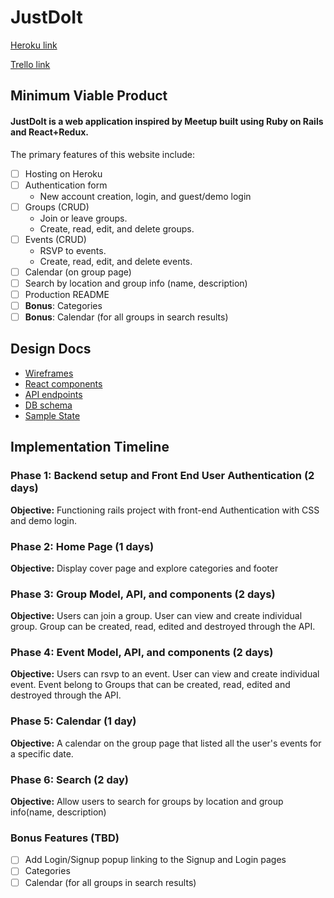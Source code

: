 # JustDoIt
[Heroku link][heroku]

[Trello link][trello]

[heroku]: https://justdoitrng.herokuapp.com/#/
[trello]: https://trello.com/b/Av4nSsaO/justdoit

## Minimum Viable Product
#### JustDoIt is a web application inspired by Meetup built using Ruby on Rails and React+Redux.

The primary features of this website include:
- [ ] Hosting on Heroku
- [ ] Authentication form
  - New account creation, login, and guest/demo login
- [ ] Groups (CRUD)
  - Join or leave groups.
  - Create, read, edit, and delete groups.
- [ ] Events (CRUD)
  - RSVP to events.
  - Create, read, edit, and delete events.
- [ ] Calendar (on group page)
- [ ] Search by location and group info (name, description)
- [ ] Production README
- [ ] **Bonus**: Categories
- [ ] **Bonus**: Calendar (for all groups in search results)

## Design Docs
- [Wireframes](wireframes)
- [React components](component-hierarchy.md)
- [API endpoints](api-endpoints.md)
- [DB schema](schema.md)
- [Sample State](sample-state.md)

## Implementation Timeline

### Phase 1: Backend setup and Front End User Authentication (2 days)

**Objective:** Functioning rails project with front-end Authentication with CSS and demo login.

### Phase 2: Home Page (1 days)

**Objective:** Display cover page and explore categories and footer

### Phase 3: Group Model, API, and components (2 days)

**Objective:** Users can join a group. User can view and create individual group. Group can be created, read, edited and destroyed through
the API.

### Phase 4: Event Model, API, and components (2 days)

**Objective:** Users can rsvp to an event. User can view and create individual event. Event belong to Groups that can be created, read, edited and destroyed through the API.

### Phase 5: Calendar (1 day)

**Objective:** A calendar on the group page that listed all the user's events for a specific date.

### Phase 6: Search (2 day)

**Objective:** Allow users to search for groups by location and group info(name, description)

### Bonus Features (TBD)
- [ ] Add Login/Signup popup linking to the Signup and Login pages
- [ ] Categories
- [ ] Calendar (for all groups in search results)
